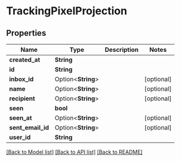 # TrackingPixelProjection

## Properties

| Name              | Type               | Description | Notes      |
| ----------------- | ------------------ | ----------- | ---------- |
| **created_at**    | **String**         |             |
| **id**            | **String**         |             |
| **inbox_id**      | Option<**String**> |             | [optional] |
| **name**          | Option<**String**> |             | [optional] |
| **recipient**     | Option<**String**> |             | [optional] |
| **seen**          | **bool**           |             |
| **seen_at**       | Option<**String**> |             | [optional] |
| **sent_email_id** | Option<**String**> |             | [optional] |
| **user_id**       | **String**         |             |

[[Back to Model list]](../README#documentation-for-models) [[Back to API list]](../README#documentation-for-api-endpoints) [[Back to README]](../README)

